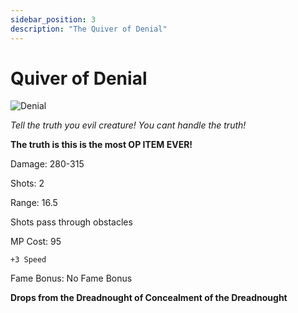 ```yaml
---
sidebar_position: 3
description: "The Quiver of Denial"
---
```


# Quiver of Denial

![Denial](https://cdn.discordapp.com/attachments/953134990428868629/1028899472077500418/unknown.png)

<i>Tell the truth you evil creature! You cant handle the truth!</i>

**The truth is this is the most OP ITEM EVER!**

Damage: 280-315

Shots: 2

Range: 16.5

Shots pass through obstacles

MP Cost: 95

    +3 Speed

Fame Bonus: No Fame Bonus

**Drops from the Dreadnought of Concealment of the Dreadnought**
